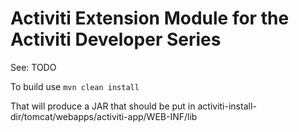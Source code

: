 # Activiti Extension Module for the Activiti Developer Series

See: TODO

To build use `mvn clean install` 

That will produce a JAR that should be put in activiti-install-dir/tomcat/webapps/activiti-app/WEB-INF/lib
    
  
 
